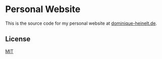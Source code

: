# Personal Website
This is the source code for my personal website at [dominique-heinelt.de](dominique-heinelt.de).

## License

[MIT](LICENSE.md)